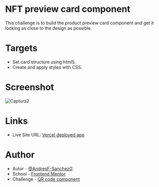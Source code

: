 # NFT preview card component

This challenge is to build the product preview card component and get it looking as close to the design as possible.

# Targets

- Set card structure using html5.
- Create and apply styles with CSS.

# Screenshot

![Captura2](https://github.com/AndresF-SanchezG/reto2/assets/113924667/98d40898-d7e0-4e7b-a02c-32fcccb73d39)


# Links

- Live Site URL: [Vercel deployed app](https://reto2-lovat.vercel.app/)

# Author

- Autor - [@AndresF-SanchezG](https://github.com/AndresF-Sanchez)
- School - [Frontend Mentor](https://www.frontendmentor.io/profile/AndresF-SanchezG)
- Challenge - [QR code component](https://www.frontendmentor.io/solutions/html-css-6nXLfcGDZj)
